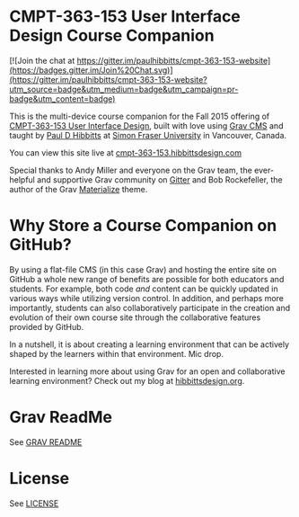 # CMPT-363-153 User Interface Design Course Companion

[![Join the chat at https://gitter.im/paulhibbitts/cmpt-363-153-website](https://badges.gitter.im/Join%20Chat.svg)](https://gitter.im/paulhibbitts/cmpt-363-153-website?utm_source=badge&utm_medium=badge&utm_campaign=pr-badge&utm_content=badge)

This is the multi-device course companion for the Fall 2015 offering of [CMPT-363-153 User Interface Design](https://portal.cs.sfu.ca/portal/outlines/1157-CMPT-363-E100/), built with love using [Grav CMS](http://www.getgrav.org) and taught by [Paul D Hibbitts](http://www.paulhibbitts.com) at [Simon Fraser University](http://www.sfu.ca) in Vancouver, Canada.

You can view this site live at [cmpt-363-153.hibbittsdesign.com](cmpt-363-153.hibbittsdesign.com)

Special thanks to Andy Miller and everyone on the Grav team, the ever-helpful and supportive Grav community on [Gitter](https://gitter.im/getgrav/grav?utm_source=badge&utm_medium=badge&utm_campaign=pr-badge&utm_content=badge) and Bob Rockefeller, the author of the Grav [Materialize](https://github.com/bobrocke/grav-theme-materialize) theme.

# Why Store a Course Companion on GitHub?

By using a flat-file CMS (in this case Grav) and hosting the entire site on GitHub a whole new range of benefits are possible for both educators and students. For example, both code _and_ content can be quickly updated in various ways while utilizing version control. In addition, and perhaps more importantly, students can also collaboratively participate in the creation and evolution of their own course site through the collaborative features provided by GitHub.

In a nutshell, it is about creating a learning environment that can be actively shaped by the learners within that environment. Mic drop.

Interested in learning more about using Grav for an open and collaborative learning environment? Check out my blog at [hibbittsdesign.org](http://hibbittsdesign.org).

# Grav ReadMe

See [GRAV README](https://github.com/paulhibbitts/cmpt-363-153-website/blob/master/GRAVREADME.md)

# License

See [LICENSE](https://github.com/paulhibbitts/cmpt-363-153-website/blob/master/LICENSE)
